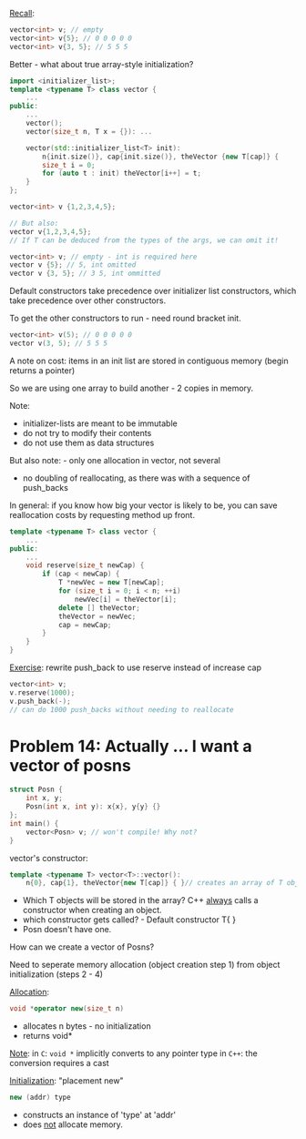 
<u>Recall</u>:
```c++
vector<int> v; // empty
vector<int> v{5}; // 0 0 0 0 0
vector<int> v{3, 5}; // 5 5 5
```
Better - what about true array-style initialization?

```c++
import <initializer_list>;
template <typename T> class vector {
	...
public:
	...
	vector();
	vector(size_t n, T x = {}): ...

	vector(std::initializer_list<T> init): 
		n{init.size()}, cap{init.size()}, theVector {new T[cap]} {
		size_t i = 0;
		for (auto t : init) theVector[i++] = t;
	}
};

vector<int> v {1,2,3,4,5};

// But also:
vector v{1,2,3,4,5};
// If T can be deduced from the types of the args, we can omit it!

vector<int> v; // empty - int is required here
vector v {5}; // 5, int omitted
vector v {3, 5}; // 3 5, int ommitted
```
Default constructors take precedence over initializer list constructors, which take precedence over other constructors.

To get the other constructors to run - need round bracket init.
```c++
vector<int> v(5); // 0 0 0 0 0
vector v(3, 5); // 5 5 5
```

A note on cost: items in an init list are stored in contiguous memory (begin returns a pointer)

So we are using one array to build another - 2 copies in memory.

Note:
- initializer-lists are meant to be immutable
- do not try to modify their contents
- do not use them as data structures

But also note: - only one allocation in vector, not several
- no doubling of reallocating, as there was with a sequence of push_backs


In general: if you know how big your vector is likely to be, you can save reallocation costs by requesting method up front.

```c++
template <typename T> class vector {
	...
public:
	...
	void reserve(size_t newCap) {
		if (cap < newCap) {
			T *newVec = new T[newCap];
			for (size_t i = 0; i < n; ++i)
				newVec[i] = theVector[i];
			delete [] theVector;
			theVector = newVec;
			cap = newCap;
		}
	}
}
```

<u>Exercise</u>: rewrite push_back to use reserve instead of increase cap
```c++
vector<int> v;
v.reserve(1000);
v.push_back(-);
// can do 1000 push_backs without needing to reallocate
```



# Problem 14: Actually ... I want a vector of posns
```c++
struct Posn {
	int x, y;
	Posn(int x, int y): x{x}, y{y} {}
};
int main() {
	vector<Posn> v; // won't compile! Why not?
}
```

vector's constructor:
```c++
template <typename T> vector<T>::vector():
	n{0}, cap{1}, theVector{new T[cap]} { }// creates an array of T objects
```
- Which T objects will be stored in the array?
C++ <u>always</u> calls a constructor when creating an object.
- which constructor gets called? - Default constructor T{ }
- Posn doesn't have one.

How can we create a vector of Posns?

Need to seperate memory allocation (object creation step 1)
from object initialization (steps 2 - 4)

<u>Allocation</u>: 
```c++
void *operator new(size_t n)
```
- allocates n bytes - no initialization
- returns void*

<u>Note</u>: in `C`: `void *` implicitly converts to any pointer type
in `C++`: the conversion requires a cast

<u>Initialization</u>: "placement new"
```c++
new (addr) type
```
- constructs an instance of 'type' at 'addr'
- does <u>not</u> allocate memory.




